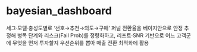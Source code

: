 # bayesian_dashboard
세그·모델·충성도별로 ‘선호→추천→의도→구매’ 퍼널 전환율을 베이지안으로 안정 추정해 병목 단계와 리스크(Fail Prob)를 정량화하고, 리프트·SNR 기반으로 어느 고객군에 무엇을 먼저 투자할지 우선순위를 뽑아 매출 전환 최적화에 활용
